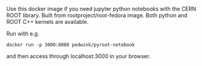 Use this docker image if you need jupyter python notebooks with the CERN ROOT library. Built from rootproject/root-fedora image. Both python and ROOT C++ kernels are available.

Run with e.g.

`docker run -p 3000:8080 pedwink/pyroot-notebook`

and then access through localhost:3000 in your browser.
